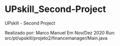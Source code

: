 # UPskill_Second-Project
UPskill - Second Project

Realizado por: Marco Manuel
Em Nov/Dez 2020
Run: src/pt/upskill/projeto2/financemanager/Main.java